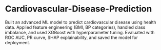 # Cardiovascular-Disease-Prediction
Built an advanced ML model to predict cardiovascular disease using health data. Applied feature engineering (BMI, BP categories), handled class imbalance, and used XGBoost with hyperparameter tuning. Evaluated with ROC AUC, PR curve, SHAP explainability, and saved the model for deployment.
